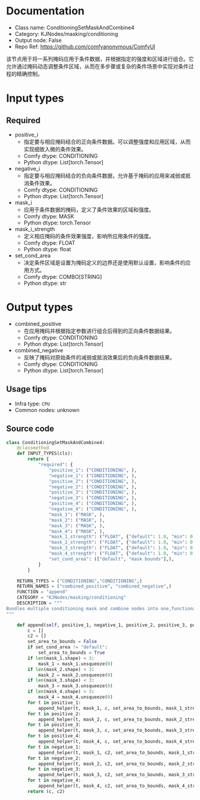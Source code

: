 
# Documentation
- Class name: ConditioningSetMaskAndCombine4
- Category: KJNodes/masking/conditioning
- Output node: False
- Repo Ref: https://github.com/comfyanonymous/ComfyUI

该节点用于将一系列掩码应用于条件数据，并根据指定的强度和区域进行组合。它允许通过掩码动态调整条件区域，从而在多步骤或复杂的条件场景中实现对条件过程的精确控制。

# Input types
## Required
- positive_i
    - 指定要与相应掩码结合的正向条件数据。可以调整强度和应用区域，从而实现细致入微的条件效果。
    - Comfy dtype: CONDITIONING
    - Python dtype: List[torch.Tensor]
- negative_i
    - 指定要与相应掩码结合的负向条件数据，允许基于掩码的应用来减弱或抵消条件效果。
    - Comfy dtype: CONDITIONING
    - Python dtype: List[torch.Tensor]
- mask_i
    - 应用于条件数据的掩码，定义了条件效果的区域和强度。
    - Comfy dtype: MASK
    - Python dtype: torch.Tensor
- mask_i_strength
    - 定义相应掩码的条件效果强度，影响所应用条件的强度。
    - Comfy dtype: FLOAT
    - Python dtype: float
- set_cond_area
    - 决定条件区域是设置为掩码定义的边界还是使用默认设置，影响条件的应用方式。
    - Comfy dtype: COMBO[STRING]
    - Python dtype: str

# Output types
- combined_positive
    - 在应用掩码并根据指定参数进行组合后得到的正向条件数据结果。
    - Comfy dtype: CONDITIONING
    - Python dtype: List[torch.Tensor]
- combined_negative
    - 反映了掩码对原始条件的减弱或抵消效果后的负向条件数据结果。
    - Comfy dtype: CONDITIONING
    - Python dtype: List[torch.Tensor]


## Usage tips
- Infra type: `CPU`
- Common nodes: unknown


## Source code
```python
class ConditioningSetMaskAndCombine4:
    @classmethod
    def INPUT_TYPES(cls):
        return {
            "required": {
                "positive_1": ("CONDITIONING", ),
                "negative_1": ("CONDITIONING", ),
                "positive_2": ("CONDITIONING", ),
                "negative_2": ("CONDITIONING", ),
                "positive_3": ("CONDITIONING", ),
                "negative_3": ("CONDITIONING", ),
                "positive_4": ("CONDITIONING", ),
                "negative_4": ("CONDITIONING", ),
                "mask_1": ("MASK", ),
                "mask_2": ("MASK", ),
                "mask_3": ("MASK", ),
                "mask_4": ("MASK", ),
                "mask_1_strength": ("FLOAT", {"default": 1.0, "min": 0.0, "max": 10.0, "step": 0.01}),
                "mask_2_strength": ("FLOAT", {"default": 1.0, "min": 0.0, "max": 10.0, "step": 0.01}),
                "mask_3_strength": ("FLOAT", {"default": 1.0, "min": 0.0, "max": 10.0, "step": 0.01}),
                "mask_4_strength": ("FLOAT", {"default": 1.0, "min": 0.0, "max": 10.0, "step": 0.01}),
                "set_cond_area": (["default", "mask bounds"],),
            }
        }

    RETURN_TYPES = ("CONDITIONING","CONDITIONING",)
    RETURN_NAMES = ("combined_positive", "combined_negative",)
    FUNCTION = "append"
    CATEGORY = "KJNodes/masking/conditioning"
    DESCRIPTION = """
Bundles multiple conditioning mask and combine nodes into one,functionality is identical to ComfyUI native nodes
"""

    def append(self, positive_1, negative_1, positive_2, positive_3, positive_4, negative_2, negative_3, negative_4, mask_1, mask_2, mask_3, mask_4, set_cond_area, mask_1_strength, mask_2_strength, mask_3_strength, mask_4_strength):
        c = []
        c2 = []
        set_area_to_bounds = False
        if set_cond_area != "default":
            set_area_to_bounds = True
        if len(mask_1.shape) < 3:
            mask_1 = mask_1.unsqueeze(0)
        if len(mask_2.shape) < 3:
            mask_2 = mask_2.unsqueeze(0)
        if len(mask_3.shape) < 3:
            mask_3 = mask_3.unsqueeze(0)
        if len(mask_4.shape) < 3:
            mask_4 = mask_4.unsqueeze(0)
        for t in positive_1:
            append_helper(t, mask_1, c, set_area_to_bounds, mask_1_strength)
        for t in positive_2:
            append_helper(t, mask_2, c, set_area_to_bounds, mask_2_strength)
        for t in positive_3:
            append_helper(t, mask_3, c, set_area_to_bounds, mask_3_strength)
        for t in positive_4:
            append_helper(t, mask_4, c, set_area_to_bounds, mask_4_strength)
        for t in negative_1:
            append_helper(t, mask_1, c2, set_area_to_bounds, mask_1_strength)
        for t in negative_2:
            append_helper(t, mask_2, c2, set_area_to_bounds, mask_2_strength)
        for t in negative_3:
            append_helper(t, mask_3, c2, set_area_to_bounds, mask_3_strength)
        for t in negative_4:
            append_helper(t, mask_4, c2, set_area_to_bounds, mask_4_strength)
        return (c, c2)

```

